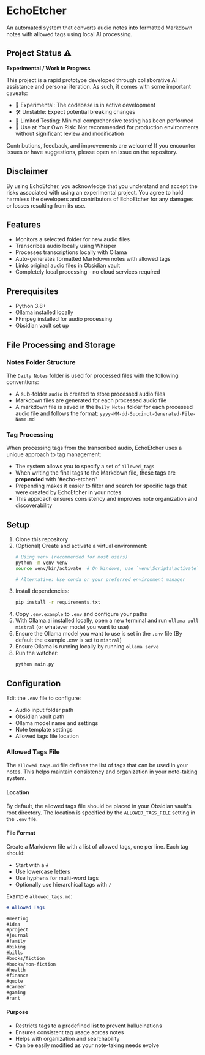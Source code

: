 # EchoEtcher

An automated system that converts audio notes into formatted Markdown notes with allowed tags using local AI processing.

## Project Status ⚠️

**Experimental / Work in Progress**

This project is a rapid prototype developed through collaborative AI assistance and personal iteration. As such, it comes with some important caveats:

- 🧪 Experimental: The codebase is in active development
- 🛠 Unstable: Expect potential breaking changes
- 🐛 Limited Testing: Minimal comprehensive testing has been performed
- 🚧 Use at Your Own Risk: Not recommended for production environments without significant review and modification

Contributions, feedback, and improvements are welcome! If you encounter issues or have suggestions, please open an issue on the repository.

## Disclaimer

By using EchoEtcher, you acknowledge that you understand and accept the risks associated with using an experimental project. You agree to hold harmless the developers and contributors of EchoEtcher for any damages or losses resulting from its use.

## Features

- Monitors a selected folder for new audio files
- Transcribes audio locally using Whisper
- Processes transcriptions locally with Ollama
- Auto-generates formatted Markdown notes with allowed tags
- Links original audio files in Obsidian vault
- Completely local processing - no cloud services required

## Prerequisites

- Python 3.8+
- [Ollama](https://ollama.ai/) installed locally
- FFmpeg installed for audio processing
- Obsidian vault set up

## File Processing and Storage

### Notes Folder Structure

The `Daily Notes` folder is used for processed files with the following conventions:

- A sub-folder `audio` is created to store processed audio files
- Markdown files are generated for each processed audio file
- A markdown file is saved in the `Daily Notes` folder for each processed audio file and follows the format: `yyyy-MM-dd-Succinct-Generated-File-Name.md`

### Tag Processing

When processing tags from the transcribed audio, EchoEtcher uses a unique approach to tag management:

- The system allows you to specify a set of `allowed_tags`
- When writing the final tags to the Markdown file, these tags are **prepended** with '#echo-etcher/' 
- Prepending makes it easier to filter and search for specific tags that were created by EchoEtcher in your notes
- This approach ensures consistency and improves note organization and discoverability

## Setup

1. Clone this repository
2. (Optional) Create and activate a virtual environment:
   ```bash
   # Using venv (recommended for most users)
   python -m venv venv
   source venv/bin/activate  # On Windows, use `venv\Scripts\activate`
   
   # Alternative: Use conda or your preferred environment manager
   ```
3. Install dependencies:
   ```bash
   pip install -r requirements.txt
   ```
4. Copy `.env.example` to `.env` and configure your paths
5. With Ollama.ai installed locally, open a new terminal and run `ollama pull mistral` (or whatever model you want to use)
6. Ensure the Ollama model you want to use is set in the `.env` file (By default the example .env is set to `mistral`)
7. Ensure Ollama is running locally by running `ollama serve`
8. Run the watcher:
   ```bash
   python main.py
   ```
## Configuration

Edit the `.env` file to configure:
- Audio input folder path
- Obsidian vault path
- Ollama model name and settings
- Note template settings
- Allowed tags file location

### Allowed Tags File

The `allowed_tags.md` file defines the list of tags that can be used in your notes. This helps maintain consistency and organization in your note-taking system.

#### Location
By default, the allowed tags file should be placed in your Obsidian vault's root directory. The location is specified by the `ALLOWED_TAGS_FILE` setting in the `.env` file.

#### File Format
Create a Markdown file with a list of allowed tags, one per line. Each tag should:
- Start with a `#`
- Use lowercase letters
- Use hyphens for multi-word tags
- Optionally use hierarchical tags with `/`

Example `allowed_tags.md`:
```markdown
# Allowed Tags

#meeting
#idea
#project
#journal
#family
#biking
#bills
#books/fiction
#books/non-fiction
#health
#finance
#quote
#career
#gaming
#rant
```

#### Purpose
- Restricts tags to a predefined list to prevent hallucinations
- Ensures consistent tag usage across notes
- Helps with organization and searchability
- Can be easily modified as your note-taking needs evolve
